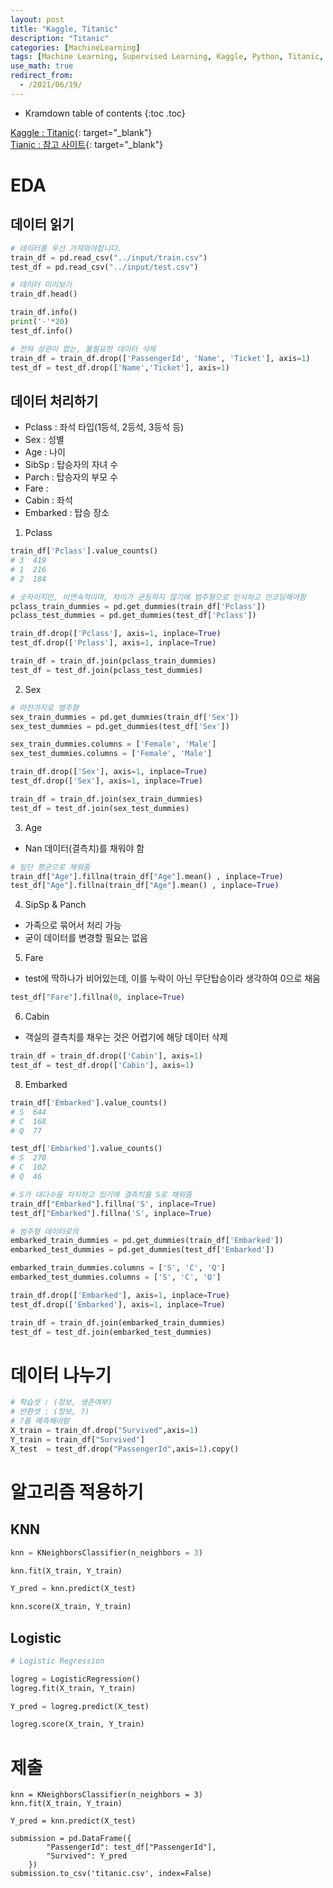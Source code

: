 ```yaml
---
layout: post
title: "Kaggle, Titanic"
description: "Titanic"
categories: [MachineLearning]
tags: [Machine Learning, Supervised Learning, Kaggle, Python, Titanic, KNN]
use_math: true
redirect_from:
  - /2021/06/19/
---
```


* Kramdown table of contents
{:toc .toc}

[Kaggle : Titanic](https://www.kaggle.com/c/titanic){: target="_blank"}    
[Tianic : 참고 사이트](https://www.kaggle.com/subinium/subinium-tutorial-titanic-beginner){: target="_blank"}    


# EDA    

## 데이터 읽기    

~~~ python
# 데이터를 우선 가져와야합니다.
train_df = pd.read_csv("../input/train.csv")
test_df = pd.read_csv("../input/test.csv")

# 데이터 미리보기
train_df.head()

train_df.info()
print('-'*20)
test_df.info()

# 전혀 상관이 없는, 불필요한 데이터 삭제
train_df = train_df.drop(['PassengerId', 'Name', 'Ticket'], axis=1)
test_df = test_df.drop(['Name','Ticket'], axis=1)
~~~


## 데이터 처리하기
- Pclass : 좌석 타입(1등석, 2등석, 3등석 등)
- Sex : 성별
- Age : 나이
- SibSp : 탑승자의 자녀 수
- Parch : 탑승자의 부모 수
- Fare : 
- Cabin : 좌석
- Embarked : 탑승 장소

1. Pclass           

~~~ python
train_df['Pclass'].value_counts()
# 3  419
# 1  216
# 2  184

# 숫자이지만, 비연속적이며, 차이가 균등하지 않기에 범주형으로 인식하고 인코딩해야함
pclass_train_dummies = pd.get_dummies(train_df['Pclass'])
pclass_test_dummies = pd.get_dummies(test_df['Pclass'])

train_df.drop(['Pclass'], axis=1, inplace=True)
test_df.drop(['Pclass'], axis=1, inplace=True)

train_df = train_df.join(pclass_train_dummies)
test_df = test_df.join(pclass_test_dummies)
~~~

2. Sex              
~~~ python
# 마찬가지로 범주형
sex_train_dummies = pd.get_dummies(train_df['Sex'])
sex_test_dummies = pd.get_dummies(test_df['Sex'])

sex_train_dummies.columns = ['Female', 'Male']
sex_test_dummies.columns = ['Female', 'Male']

train_df.drop(['Sex'], axis=1, inplace=True)
test_df.drop(['Sex'], axis=1, inplace=True)

train_df = train_df.join(sex_train_dummies)
test_df = test_df.join(sex_test_dummies)
~~~

3. Age       
- Nan 데이터(결측치)를 채워야 함       
~~~ python
# 일단 평균으로 채워줌
train_df["Age"].fillna(train_df["Age"].mean() , inplace=True)
test_df["Age"].fillna(train_df["Age"].mean() , inplace=True)
~~~

4. SipSp & Panch       
- 가족으로 묶어서 처리 가능       
- 굳이 데이터를 변경할 필요는  없음       

5. Fare        
- test에 딱하나가 비어있는데, 이를 누락이 아닌 무단탑승이라 생각하여 0으로 채움       
~~~ python
test_df["Fare"].fillna(0, inplace=True)
~~~

6. Cabin   
     
- 객실의 결측치를 채우는 것은 어렵기에 해당 데이터 삭제        
~~~ python
train_df = train_df.drop(['Cabin'], axis=1)
test_df = test_df.drop(['Cabin'], axis=1)
~~~

8. Embarked

~~~ python
train_df['Embarked'].value_counts()
# S  644
# C  168
# Q  77

test_df['Embarked'].value_counts()
# S  270
# C  102
# Q  46

# S가 대다수을 차지하고 있기에 결측치를 S로 채워줌
train_df["Embarked"].fillna('S', inplace=True)
test_df["Embarked"].fillna('S', inplace=True)

# 범주형 데이터로의 
embarked_train_dummies = pd.get_dummies(train_df['Embarked'])
embarked_test_dummies = pd.get_dummies(test_df['Embarked'])

embarked_train_dummies.columns = ['S', 'C', 'Q']
embarked_test_dummies.columns = ['S', 'C', 'Q']

train_df.drop(['Embarked'], axis=1, inplace=True)
test_df.drop(['Embarked'], axis=1, inplace=True)

train_df = train_df.join(embarked_train_dummies)
test_df = test_df.join(embarked_test_dummies)
~~~

# 데이터 나누기     
~~~ python
# 학습셋 : (정보, 생존여부)
# 반환셋 : (정보, ?)
# ?를 예측해야함
X_train = train_df.drop("Survived",axis=1)
Y_train = train_df["Survived"]
X_test  = test_df.drop("PassengerId",axis=1).copy()
~~~

# 알고리즘 적용하기     

## KNN         
~~~ python
knn = KNeighborsClassifier(n_neighbors = 3)

knn.fit(X_train, Y_train)

Y_pred = knn.predict(X_test)

knn.score(X_train, Y_train)
~~~

## Logistic        
~~~ python
# Logistic Regression

logreg = LogisticRegression()
logreg.fit(X_train, Y_train)

Y_pred = logreg.predict(X_test)

logreg.score(X_train, Y_train)
~~~

# 제출      

~~~ pyhon    
knn = KNeighborsClassifier(n_neighbors = 3)
knn.fit(X_train, Y_train)

Y_pred = knn.predict(X_test)

submission = pd.DataFrame({
        "PassengerId": test_df["PassengerId"],
        "Survived": Y_pred
    })
submission.to_csv('titanic.csv', index=False)
~~~

